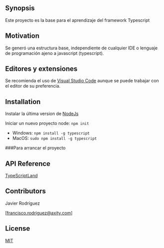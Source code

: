 ## Synopsis

Este proyecto es la base para el aprendizaje del framework Typescript

## Motivation

Se generó una estructura base, independiente de cualquier IDE o lenguaje de programación ajeno a javascript (typescript).

## Editores y extensiones

Se recomienda el uso de [Visual Studio Code](https://code.visualstudio.com/) aunque se puede trabajar con el editor de su preferencia.

## Installation

Instalar la última version de [NodeJs](https://nodejs.org/es/)

Iniciar un nuevo proyecto node: `npm init`

- Windows: `npm install -g typescript`
- MacOS: `sudo npm install -g typescript`

###Para arrancar el proyecto



## API Reference

[TypeScriptLand](https://www.typescriptlang.org/index.html)

## Contributors

Javier Rodríguez

[francisco.rodriguez@axity.com]

## License

[MIT](https://opensource.org/licenses/MIT)